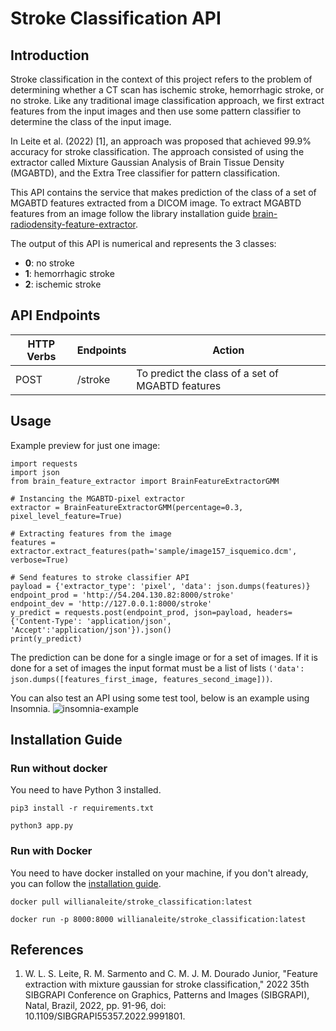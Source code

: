 # Stroke Classification API

## Introduction
Stroke classification in the context of this project refers to the problem of determining whether a CT scan has ischemic stroke, hemorrhagic stroke, or no stroke. Like any traditional image classification approach, we first extract features from the input images and then use some pattern classifier to determine the class of the input image.

In Leite et al. (2022) [1], an approach was proposed that achieved 99.9% accuracy for stroke classification. The approach consisted of using the extractor called Mixture Gaussian Analysis of Brain Tissue Density (MGABTD), and the Extra Tree classifier for pattern classification.

This API contains the service that makes prediction of the class of a set of MGABTD features extracted from a DICOM image. To extract MGABTD features from an image follow the library installation guide [brain-radiodensity-feature-extractor](https://github.com/WillianaLeite/brain-radiodensity-feature-extractor#installation). 

The output of this API is numerical and represents the 3 classes:
- **0**: no stroke
- **1**: hemorrhagic stroke
- **2**: ischemic stroke

## API Endpoints
| HTTP Verbs | Endpoints | Action |
| --- | --- | --- |
| POST | /stroke | To predict the class of a set of MGABTD features |


## Usage

Example preview for just one image:
```
import requests
import json
from brain_feature_extractor import BrainFeatureExtractorGMM

# Instancing the MGABTD-pixel extractor
extractor = BrainFeatureExtractorGMM(percentage=0.3, pixel_level_feature=True)

# Extracting features from the image
features = extractor.extract_features(path='sample/image157_isquemico.dcm', verbose=True)

# Send features to stroke classifier API
payload = {'extractor_type': 'pixel', 'data': json.dumps(features)}
endpoint_prod = 'http://54.204.130.82:8000/stroke'
endpoint_dev = 'http://127.0.0.1:8000/stroke'
y_predict = requests.post(endpoint_prod, json=payload, headers={'Content-Type': 'application/json', 'Accept':'application/json'}).json()
print(y_predict)
```
The prediction can be done for a single image or for a set of images. If it is done for a set of images the input format must be a list of lists ```('data': json.dumps([features_first_image, features_second_image]))```. 

You can also test an API using some test tool, below is an example using Insomnia.
![insomnia-example](https://github.com/WillianaLeite/stroke-classification-api/assets/39284228/f3458333-fd34-44bf-80b2-bdcd881adf91)


## Installation Guide 

### Run without docker
You need to have Python 3 installed.

```pip3 install -r requirements.txt```

```python3 app.py ```

### Run with Docker

You need to have docker installed on your machine, if you don't already, you can follow the [installation guide](https://docs.docker.com/engine/install/).

``` docker pull willianaleite/stroke_classification:latest ```

``` docker run -p 8000:8000 willianaleite/stroke_classification:latest ```


## References

1. W. L. S. Leite, R. M. Sarmento and C. M. J. M. Dourado Junior, "Feature extraction with mixture gaussian for stroke classification," 2022 35th SIBGRAPI Conference on Graphics, Patterns and Images (SIBGRAPI), Natal, Brazil, 2022, pp. 91-96, doi: 10.1109/SIBGRAPI55357.2022.9991801.
